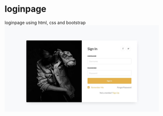# loginpage
loginpage using html, css and bootstrap
<img src="2021-login-form-14.jpg" alt="Girl in a jacket">
